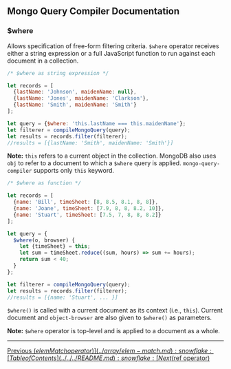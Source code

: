 ## Mongo Query Compiler Documentation

### $where

Allows specification of free-form filtering criteria.  `$where` operator 
receives either a string expression or a full JavaScript function to run against
each document in a collection.

```javascript
/* $where as string expression */

let records = [
  {lastName: 'Johnson', maidenName: null},
  {lastName: 'Jones', maidenName: 'Clarkson'},
  {lastName: 'Smith', maidenName: 'Smith'}
];

let query = {$where: 'this.lastName === this.maidenName'};
let filterer = compileMongoQuery(query);
let results = records.filter(filterer);
//results = [{lastName: 'Smith', maidenName: 'Smith'}]
```

**Note:** `this` refers to a current object in the collection.  MongoDB also 
uses `obj` to refer to a document to which a `$where` query is applied.
`mongo-query-compiler` supports only `this` keyword.

```javascript
/* $where as function */

let records = [
  {name: 'Bill', timeSheet: [8, 8.5, 8.1, 8, 8]},
  {name: 'Joane', timeSheet: [7.9, 8, 8, 8.2, 10]},
  {name: 'Stuart', timeSheet: [7.5, 7, 8, 8, 8.2]}
];

let query = {
  $where(o, browser) {
    let {timeSheet} = this;
    let sum = timeSheet.reduce((sum, hours) => sum += hours);
    return sum < 40;
  }
};

let filterer = compileMongoQuery(query);
let results = records.filter(filterer);
//results = [{name: 'Stuart', ... }]
```

`$where()` is called with a current document as its context (i.e., `this`). 
Current document and `object-browser` are also given to `$where()` as
parameters.

**Note:** `$where` operator is top-level and is applied to a document as a whole.

---

[Previous ($elemMatch operator)](../array/elem-match.md) :snowflake: 
[Table of Contents](../../../README.md) :snowflake: 
[Next ($ref operator)](../specialty/ref.md)
